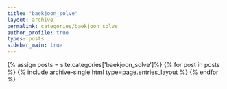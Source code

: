 ```yaml
---
title: "baekjoon_solve"
layout: archive
permalink: categories/baekjoon_solve
author_profile: true
types: posts
sidebar_main: true
---
```


{% assign posts = site.categories['baekjoon_solve']%}
{% for post in posts %}
  {% include archive-single.html type=page.entries_layout %}
{% endfor %}